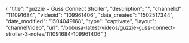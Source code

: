 {
    "title": "guzzie + Guss Connect Stroller",
    "description": "",
    "channelid": "111091684",
    "videoid": "109961406",
    "date_created": "1502517344",
    "date_modified": "1504049168",
    "type": "captivate",
    "layout": "channelVideo",
    "url": "\/bbbusa-latest-videos\/guzzie-guss-connect-stroller-3-notes\/111091684-109961406"
}
